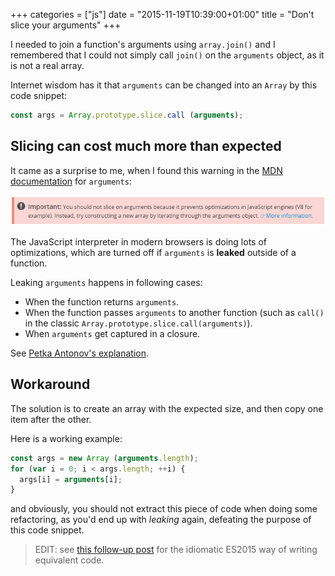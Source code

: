 +++
categories = ["js"]
date = "2015-11-19T10:39:00+01:00"
title = "Don't slice your arguments"
+++

I needed to join a function's arguments using `array.join()` and
I remembered that I could not simply call `join()` on the
`arguments` object, as it is not a real array.

Internet wisdom has it that `arguments` can be changed into an
`Array` by this code snippet:

```javascript
const args = Array.prototype.slice.call (arguments);
```

## Slicing can cost much more than expected

It came as a surprise to me, when I found this warning in the
[MDN documentation](https://developer.mozilla.org/en-US/docs/Web/JavaScript/Reference/Functions/arguments)
for `arguments`:

![Warning: do not slice on arguments...](do-not-slice.png)

The JavaScript interpreter in modern browsers is doing lots of optimizations,
which are turned off if `arguments` is **leaked** outside of a function.

Leaking `arguments` happens in following cases:

* When the function returns `arguments`.
* When the function passes `arguments` to another function (such as `call()`
  in the classic `Array.prototype.slice.call(arguments)`).
* When `arguments` get captured in a closure.

See [Petka Antonov's explanation](https://github.com/petkaantonov/bluebird/wiki/Optimization-killers#32-leaking-arguments).

## Workaround

The solution is to create an array with the expected size, and then copy
one item after the other.

Here is a working example:

```javascript
const args = new Array (arguments.length);
for (var i = 0; i < args.length; ++i) {
  args[i] = arguments[i];
}
```

and obviously, you should not extract this piece of code when doing
some refactoring, as you'd end up with _leaking_ again, defeating the
purpose of this code snippet.

> EDIT: see [this follow-up post](javascript-will-not-listen-to-your-arguments.html)
> for the idiomatic ES2015 way of writing equivalent code.
